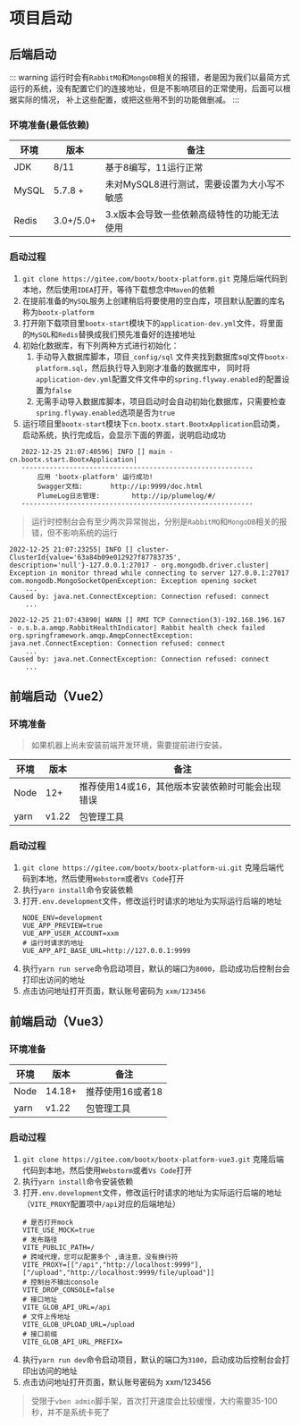 # 项目启动

## 后端启动
::: warning
运行时会有`RabbitMQ`和`MongoDB`相关的报错，者是因为我们以最简方式运行的系统，没有配置它们的连接地址，但是不影响项目的正常使用，后面可以根据实际的情况，
补上这些配置，或把这些用不到的功能做删减。
:::
### 环境准备(最低依赖)
| 环境    | 版本        | 备注                       |
|-------|-----------|--------------------------|
| JDK   | 8/11      | 基于8编写，11运行正常             |
| MySQL | 5.7.8 +   | 未对MySQL8进行测试，需要设置为大小写不敏感 |
| Redis | 3.0+/5.0+ | 3.x版本会导致一些依赖高级特性的功能无法使用  |

### 启动过程

1. `git clone https://gitee.com/bootx/bootx-platform.git` 克隆后端代码到本地，然后使用`IDEA`打开，等待下载想念中`Maven`的依赖
2. 在提前准备的`MySQL`服务上创建稍后将要使用的空白库，项目默认配置的库名称为`bootx-platform`
3. 打开刚下载项目里`bootx-start`模块下的`application-dev.yml`文件，将里面的`MySQL`和`Redis`替换成我们预先准备好的连接地址
4. 初始化数据库，有下列两种方式进行初始化：
   1. 手动导入数据库脚本，项目`_config/sql` 文件夹找到数据库sql文件`bootx-platform.sql`，然后执行导入到刚才准备的数据库中，
   同时将`application-dev.yml`配置文件文件中的`spring.flyway.enabled`的配置设置为`false`
   2. 无需手动导入数据库脚本，项目启动时会自动初始化数据库，只需要检查`spring.flyway.enabled`选项是否为`true`
5. 运行项目里`bootx-start`模块下`cn.bootx.start.BootxApplication`启动类，启动系统，执行完成后，会显示下面的界面，说明启动成功
```log
   2022-12-25 21:07:40596| INFO [] main - cn.bootx.start.BootxApplication| 
   ----------------------------------------------------------
       应用 'bootx-platform' 运行成功! 
       Swagger文档: 		http://ip:9999/doc.html
       PlumeLog日志管理: 		http://ip/plumelog/#/ 
   ----------------------------------------------------------
   ```

> 运行时控制台会有至少两次异常抛出，分别是`RabbitMQ`和`MongoDB`相关的报错，但不影响系统的运行

```log
2022-12-25 21:07:23255| INFO [] cluster-ClusterId{value='63a84b09e012927f87783735', description='null'}-127.0.0.1:27017 - org.mongodb.driver.cluster| Exception in monitor thread while connecting to server 127.0.0.1:27017
com.mongodb.MongoSocketOpenException: Exception opening socket
	...
Caused by: java.net.ConnectException: Connection refused: connect
	...
	
2022-12-25 21:07:43890| WARN [] RMI TCP Connection(3)-192.168.196.167 - o.s.b.a.amqp.RabbitHealthIndicator| Rabbit health check failed
org.springframework.amqp.AmqpConnectException: java.net.ConnectException: Connection refused: connect
	...
Caused by: java.net.ConnectException: Connection refused: connect
	...
```

## 前端启动（Vue2）
### 环境准备
> 如果机器上尚未安装前端开发环境，需要提前进行安装。

| 环境   | 版本    | 备注                         |
|------|-------|----------------------------|
| Node | 12+   | 推荐使用14或16，其他版本安装依赖时可能会出现错误 |
| yarn | v1.22 | 包管理工具                      |

### 启动过程
1. `git clone https://gitee.com/bootx/bootx-platform-ui.git` 克隆后端代码到本地，然后使用`Webstorm`或者`Vs Code`打开
2. 执行`yarn install`命令安装依赖
3. 打开`.env.development`文件，修改运行时请求的地址为实际运行后端的地址
   ```properties
   NODE_ENV=development
   VUE_APP_PREVIEW=true
   VUE_APP_USER_ACCOUNT=xxm
   # 运行时请求的地址
   VUE_APP_API_BASE_URL=http://127.0.0.1:9999
   ```
4. 执行`yarn run serve`命令启动项目，默认的端口为`8000`，启动成功后控制台会打印出访问的地址
5. 点击访问地址打开页面，默认账号密码为 `xxm/123456`

## 前端启动（Vue3）
### 环境准备

| 环境   | 版本     | 备注         |
|------|--------|------------|
| Node | 14.18+ | 推荐使用16或者18 |
| yarn | v1.22  | 包管理工具      |

### 启动过程
1. `git clone https://gitee.com/bootx/bootx-platform-vue3.git` 克隆后端代码到本地，然后使用`Webstorm`或者`Vs Code`打开
2. 执行`yarn install`命令安装依赖
3. 打开`.env.development`文件，修改运行时请求的地址为实际运行后端的地址（`VITE_PROXY`配置项中`/api`对应的后端地址）
   ```properties
   # 是否打开mock
   VITE_USE_MOCK=true
   # 发布路径
   VITE_PUBLIC_PATH=/
   # 跨域代理，您可以配置多个 ,请注意，没有换行符
   VITE_PROXY=[["/api","http://localhost:9999"],["/upload","http://localhost:9999/file/upload"]]
   # 控制台不输出console
   VITE_DROP_CONSOLE=false
   # 接口地址
   VITE_GLOB_API_URL=/api
   # 文件上传地址
   VITE_GLOB_UPLOAD_URL=/upload
   # 接口前缀
   VITE_GLOB_API_URL_PREFIX=
   ```
4. 执行`yarn run dev`命令启动项目，默认的端口为`3100`，启动成功后控制台会打印出访问的地址
5. 点击访问地址打开页面，默认账号密码为 xxm/123456
> 受限于`vben admin`脚手架，首次打开速度会比较缓慢，大约需要35-100秒，并不是系统卡死了
